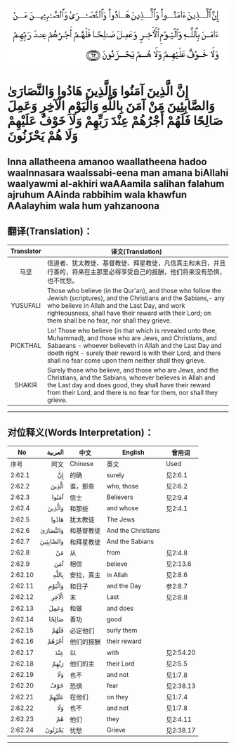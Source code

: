 ![002:062](images/002_062.gif)

#  إِنَّ الَّذِينَ آمَنُوا وَالَّذِينَ هَادُوا وَالنَّصَارَىٰ وَالصَّابِئِينَ مَنْ آمَنَ بِاللَّهِ وَالْيَوْمِ الْآخِرِ وَعَمِلَ صَالِحًا فَلَهُمْ أَجْرُهُمْ عِنْدَ رَبِّهِمْ وَلَا خَوْفٌ عَلَيْهِمْ وَلَا هُمْ يَحْزَنُونَ 

## Inna allatheena amanoo waallatheena hadoo waalnnasara waalssabi-eena man amana biAllahi waalyawmi al-akhiri waAAamila salihan falahum ajruhum AAinda rabbihim wala khawfun AAalayhim wala hum yahzanoona

## 翻译(Translation)：

| Translator | 译文(Translation)                                            |
|:----------:| ------------------------------------------------------------ |
| 马坚       | 信道者、犹太教徒、基督教徒、拜星教徒，凡信真主和末日，并且行善的，将来在主那里必得享受自己的报酬，他们将来没有恐惧，也不忧愁。 |
| YUSUFALI   | Those who believe (in the Qur'an), and those who follow the Jewish (scriptures), and the Christians and the Sabians,- any who believe in Allah and the Last Day, and work righteousness, shall have their reward with their Lord; on them shall be no fear, nor shall they grieve. |
| PICKTHAL   | Lo! Those who believe (in that which is revealed unto thee, Muhammad), and those who are Jews, and Christians, and Sabaeans - whoever believeth in Allah and the Last Day and doeth right - surely their reward is with their Lord, and there shall no fear come upon them neither shall they grieve. |
| SHAKIR     | Surely those who believe, and those who are Jews, and the Christians, and the Sabians, whoever believes in Allah and the Last day and does good, they shall have their reward from their Lord, and there is no fear for them, nor shall they grieve. |

---

## 对位释义(Words Interpretation)：

| No      |   العربية | 中文       | English            | 曾用词    |
| ------- | --------: | ---------- | ------------------ | --------- |
| 序号    |      阿文 | Chinese    | 英文               | Used      |
| 2:62.1  |        إِنَّ | 的确       | surely             | 见2:6.1   |
| 2:62.2  |     الَّذِينَ | 谁，那些   | who, those         | 见2:6.2   |
| 2:62.3  |     آمَنُوا | 信士       | Believers          | 见2:9.4   |
| 2:62.4  |    وَالَّذِينَ | 和那些     | and whose          | 见2:4.1   |
| 2:62.5  |     هَادُوا | 犹太教徒   | The Jews           |           |
| 2:62.6  |  وَالنَّصَارَىٰ | 和基督教徒 | And the Christians |           |
| 2:62.7  | وَالصَّابِئِينَ | 和拜星教徒 | And the Sabians    |           |
| 2:62.8  |        مَنْ | 从         | from               | 见2:4.8   |
| 2:62.9  |       آمَنَ | 相信       | believe            | 见2:13.6  |
| 2:62.10 |     بِاللَّهِ | 安拉，真主 | in Allah           | 见2:8.6   |
| 2:62.11 |    وَالْيَوْمِ | 和日子     | and the Day        | 参2:8.7   |
| 2:62.12 |     الْآخِرِ | 末         | Last               | 见2:8.8   |
| 2:62.13 |      وَعَمِلَ | 和做       | and does           |           |
| 2:62.14 |     صَالِحًا | 善功       | good               |           |
| 2:62.15 |      فَلَهُمْ | 必定他们   | surly them         |           |
| 2:62.16 |     أَجْرُهُمْ | 他们的报酬 | their reward       |           |
| 2:62.17 |       عِنْدَ | 以         | with               | 见2:54.20 |
| 2:62.18 |      رَبِّهِمْ | 他们的主   | their Lord         | 见2:5.5   |
| 2:62.19 |       وَلَا | 也不       | and not            | 见1:7.8   |
| 2:62.20 |       خَوْفٌ | 恐惧       | fear               | 见2:38.13 |
| 2:62.21 |     عَلَيْهِمْ | 在他们     | on they            | 见1:7.4   |
| 2:62.22 |       وَلَا | 也不       | and not            | 见1:7.8   |
| 2:62.23 |        هُمْ | 他们       | they               | 见2:4.11  |
| 2:62.24 |    يَحْزَنُونَ | 忧愁       | Grieve             | 见2:38.17 |

---
